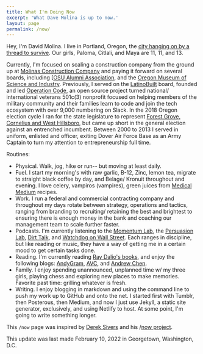 ```yaml
---
title: What I'm Doing Now
excerpt: 'What Dave Molina is up to now.'
layout: page
permalink: /now/
---
```


Hey, I'm David Molina. I live in Portland, Oregon, the [city hanging on by a thread to survive](https://www.koin.com/is-portland-over/from-wonderful-to-war-zone-portlands-reputation-transformation/). Our girls, Paloma, Citlali, and Maya are 11, 11, and 13.

Currently, I'm focused on scaling a construction company from the ground up at [Molinas Construction Company](ttps://www.molinas.co) and paying it forward on several boards, including [[OSU Alumni Association](https://fororegonstate.org/), and the [Oregon Museum of Science and Industry](https://omsi.edu/history-and-mission). Previously, I served on the [ LatinoBuilt](https://latinobuilt.org/) board, founded and led [Operation Code](https://www.operationcode.org), an open source project turned national/ international veterans 501c(3) nonprofit focused on helping members of the military community and their families learn to code and join the tech ecosystem with over 9,000 numbering on Slack. In the 2018 Oregon election cycle I ran for the state legislature to represent [Forest Grove, Cornelius and West Hillsboro](https://www.molinafororegon.com/), but came up short in the general election against an entrenched incumbent. Between 2000 to 2013 I served in uniform, enlisted and officer, exiting Dover Air Force Base as an Army Captain to turn my attention to entrepreneurship full time.

Routines:
- Physical. Walk, jog, hike or run-- but moving at least daily.
- Fuel. I start my morning's with raw garlic, B-12, Zinc, lemon tea, migrate to straight black coffee by day, and Belage/ Kronuit throughout and evening. I love celery, vampiros (vampires), green juices from [Medical Medium](https://linktr.ee/medicalmedium) recipes.   
- Work. I run a federal and commercial contracting company and throughout my days rotate between strategy, operations and tactics, ranging from branding to recruiting/ retaining the best and brightest to ensuring there is enough money in the bank and coaching our management team to scale further faster.
- Podcasts. I'm currently listening to the [Momentum Lab](https://www.charfen.com/podcast/), the [Persuasion Lab](https://open.spotify.com/show/1tXMK3wDIghWGDXxI2IGfW), [Dirt Talk](https://www.buildwitt.com/dirt-talk/page/1), and [Watchdog on Wall Street](https://watchdogonwallstreet.com/). Each ranges in discipline, but like reading or music, they have a way of getting me in a certain mood to get certain tasks done.
- Reading. I'm currently reading [Ray Dalio's books](https://www.principles.com/), and enjoy the following blogs: [AndyGram](https://andyfrisella.com/blogs/andygram), [AVC](https://avc.com/), and [Andrew Chen](https://andrewchen.com/).
- Family. I enjoy spending unannounced, unplanned time w/ my three girls, playing chess and exploring new places to make memories. Favorite past time: grilling whatever is fresh.
- Writing. I enjoy blogging in markdown and using the command line to push my work up to GitHub and onto the net. I started first with Tumblr, then Posterous, then Medium, and now I just use Jekyll, a static site generator, exclusively, and using Netlify to host. At some point, I'm going to write something longer.

This `/now` page was inspired by [Derek Sivers](https://sivers.org/) and his /[now project](https://sivers.org/nowff).

This update was last made February 10, 2022 in Georgetown, Washington, D.C.
